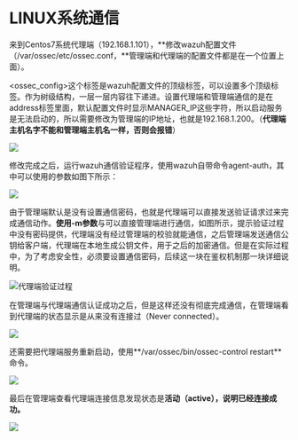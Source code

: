 # LINUX系统通信

来到Centos7系统代理端（192.168.1.101），**修改wazuh配置文件（/var/ossec/etc/ossec.conf，**管理端和代理端的配置文件都是在一个位置上面）。

\<ossec\_config>这个标签是wazuh配置文件的顶级标签，可以设置多个顶级标签。作为树级结构，一层一层内容往下递进。设置代理端和管理端通信的是在address标签里面，默认配置文件时显示MANAGER\_IP这些字符，所以启动服务是无法启动的，所以需要修改为管理端的IP地址，也就是192.168.1.200。（**代理端主机名字不能和管理端主机名一样，否则会报错**）

![](<../../../.gitbook/assets/image (11).png>)

修改完成之后，运行wazuh通信验证程序，使用wazuh自带命令agent-auth，其中可以使用的参数如图下所示：

![](<../../../.gitbook/assets/image (27) (1).png>)

由于管理端默认是没有设置通信密码，也就是代理端可以直接发送验证请求过来完成通信动作。**使用-m参数**与可以直接管理端进行通信，如图所示，提示验证过程中没有密码提供，代理端没有经过管理端的校验就能通信，之后管理端发送通信公钥给客户端，代理端在本地生成公钥文件，用于之后的加密通信。但是在实际过程中，为了考虑安全性，必须要设置通信密码，后续这一块在鉴权机制那一块详细说明。

![代理端验证过程](<../../../.gitbook/assets/image (12).png>)

在管理端与代理端通信认证成功之后，但是这样还没有彻底完成通信，在管理端看到代理端的状态显示是从来没有连接过（Never connected）。

![](<../../../.gitbook/assets/image (13).png>)

还需要把代理端服务重新启动，使用**/var/ossec/bin/ossec-control restart**命令。

![](<../../../.gitbook/assets/image (14).png>)

最后在管理端查看代理端连接信息发现状态是**活动（active），说明已经连接成功。**

![](<../../../.gitbook/assets/image (15).png>)

